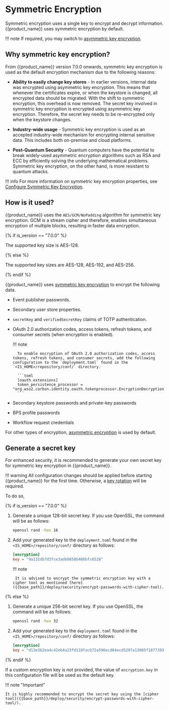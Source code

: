 # Symmetric Encryption

Symmetric encryption uses a single key to encrypt and decrypt information. {{product_name}} uses symmetric encryption by default.

!!! note
    If required, you may switch to [asymmetric key encryption]({{base_path}}/deploy/security/asymmetric-encryption/).

## Why symmetric key encryption?

From {{product_name}} version 7.0.0 onwards, symmetric key encryption is used as the default encryption mechanism due to the following reasons:

- **Ability to easily change key stores** - In earlier versions, internal data was encrypted using asymmetric key encryption. This means that whenever the certificates expire, or when the keystore is changed, all encrypted data should be migrated. With the shift to symmetric encryption, this overhead is now removed. The secret key involved in symmetric key encryption is encrypted using asymmetric key encryption. Therefore, the secret key needs to be re-encrypted only when the keystore changes.

- **Industry-wide usage** - Symmetric key encryption is used as an accepted industry-wide mechanism for encrypting internal sensitive data. This includes both on-premise and cloud platforms. 

- **Post-Quantum Security** - Quantum computers have the potential to break widely-used asymmetric encryption algorithms such as RSA and ECC by efficiently solving the underlying mathematical problems. Symmetric key encryption, on the other hand, is more resistant to quantum attacks. 

!!! info
    For more information on symmetric key encryption properties, see [Configure Symmetric Key Encryption]({{base_path}}/deploy/security/symmetric-encryption/use-symmetric-encryption).

## How is it used?

{{product_name}} uses the `AES/GCM/NoPadding` algorithm for symmetric key encryption. GCM is a stream cipher and therefore, enables simultaneous encryption of multiple blocks, resulting in faster data encryption.

{% if is_version == "7.0.0" %}

The supported key size is AES-128. 

{% else %}

The supported key sizes are AES-128, AES-192, and AES-256.

{% endif %}

{{product_name}} uses [symmetric key encryption]({{base_path}}/deploy/security/symmetric-encryption) to encrypt the following data.

- Event publisher passwords.
- Secondary user store properties.
- `secretKey` and `verifiedSecretKey` claims of TOTP authentication.
- OAuth 2.0 authorization codes, access tokens, refresh tokens, and consumer secrets (when encryption is enabled).
    
    !!! note
    
        To enable encryption of OAuth 2.0 authorization codes, access tokens, refresh tokens, and consumer secrets, add the following configuration to the `deployment.toml` found in the `<IS_HOME>/repository/conf/` directory.
        
        ```toml
        [oauth.extensions]
        token_persistence_processor = "org.wso2.carbon.identity.oauth.tokenprocessor.EncryptionDecryptionPersistenceProcessor" 
        ```

- Secondary keystore passwords and private-key passwords
- BPS profile passwords
- Workflow request credentials

For other types of encryption, [asymmetric encryption]({{base_path}}/deploy/security/asymmetric-encryption) is used by default.

## Generate a secret key

For enhanced security, it is recommended to generate your own secret key for symmetric key encryption in {{product_name}}.

!!! warning
    All configuration changes should be applied before starting {{product_name}} for the first time. Otherwise, a [key rotation]({{base_path}}/deploy/security/symmetric-encryption/blue-green-data-encryption-keyrotation) will be required.

To do so,

{% if is_version == "7.0.0" %}

1. Generate a unique 128-bit secret key. If you use OpenSSL, the command will be as follows:

    ```bash
    openssl rand -hex 16
    ```

2. Add your generated key to the `deployment.toml` found in the `<IS_HOME>/repository/conf/` directory as follows:

    ```toml
    [encryption]
    key = "9a131db7d3fce3adb0850b486bfc6528"
    ```  

    !!! note

        It is advised to encrypt the symmetric encryption key with a cipher tool as mentioned [here]({{base_path}}/deploy/security/encrypt-passwords-with-cipher-tool).
{% else %}

1. Generate a unique 256-bit secret key. If you use OpenSSL, the command will be as follows:

    ```bash
    openssl rand -hex 32
    ```

2. Add your generated key to the `deployment.toml` found in the `<IS_HOME>/repository/conf/` directory as follows:

    ```toml
    [encryption]
    key = "d13e3b2ea4c42eb4a23fd110facb72a596ecd84ecd5297a13065f1877393eccf"
    ```  

{% endif %}

If a custom encryption key is not provided, the value of `encryption.key` in this configuration file will be used as the default key.

!!! note "Important"

    It is highly recommended to encrypt the secret key using the [cipher tool]({{base_path}}/deploy/security/encrypt-passwords-with-cipher-tool/).
